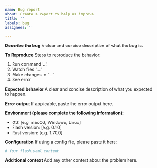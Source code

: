 ```yaml
---
name: Bug report
about: Create a report to help us improve
title: ''
labels: bug
assignees: ''

---
```


**Describe the bug**
A clear and concise description of what the bug is.

**To Reproduce**
Steps to reproduce the behavior:
1. Run command '...'
2. Watch files '....'
3. Make changes to '....'
4. See error

**Expected behavior**
A clear and concise description of what you expected to happen.

**Error output**
If applicable, paste the error output here.

**Environment (please complete the following information):**
 - OS: [e.g. macOS, Windows, Linux]
 - Flash version: [e.g. 0.1.0]
 - Rust version: [e.g. 1.70.0]

**Configuration**
If using a config file, please paste it here:

```yaml
# Your flash.yaml content
```

**Additional context**
Add any other context about the problem here.
